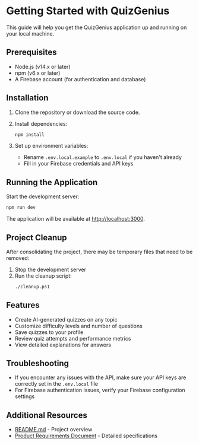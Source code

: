 # Getting Started with QuizGenius

This guide will help you get the QuizGenius application up and running on your local machine.

## Prerequisites

- Node.js (v14.x or later)
- npm (v6.x or later)
- A Firebase account (for authentication and database)

## Installation

1. Clone the repository or download the source code.

2. Install dependencies:
   ```bash
   npm install
   ```

3. Set up environment variables:
   - Rename `.env.local.example` to `.env.local` if you haven't already
   - Fill in your Firebase credentials and API keys

## Running the Application

Start the development server:
```bash
npm run dev
```

The application will be available at [http://localhost:3000](http://localhost:3000).

## Project Cleanup

After consolidating the project, there may be temporary files that need to be removed:

1. Stop the development server
2. Run the cleanup script:
   ```bash
   ./cleanup.ps1
   ```

## Features

- Create AI-generated quizzes on any topic
- Customize difficulty levels and number of questions
- Save quizzes to your profile
- Review quiz attempts and performance metrics
- View detailed explanations for answers

## Troubleshooting

- If you encounter any issues with the API, make sure your API keys are correctly set in the `.env.local` file
- For Firebase authentication issues, verify your Firebase configuration settings

## Additional Resources

- [README.md](./README.md) - Project overview
- [Product Requirements Document](./Product%20Requirements%20Document%20(PRD).txt) - Detailed specifications 